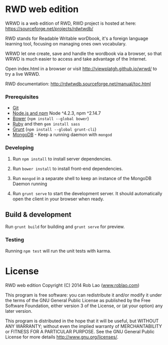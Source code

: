 RWD web edition
====

WRWD is a web edition of RWD, RWD project is hosted at here: https://sourceforge.net/projects/rdwtwdb/

RWD stands for Readable Writable worDbook, it's a foreign language learning tool, focusing on managing ones own vocabulary.

WRWD let one create, save and handle the wordbook via a browser, so that WRWD is much easier to access and take advantage of the Internet.

Open index.html in a browser or visit http://viewplatgh.github.io/wrwd/ to try a live WRWD.

RWD documentation: http://rdwtwdb.sourceforge.net/manual/toc.html

### Prerequisites

- [Git](https://git-scm.com/)
- [Node.js and npm](nodejs.org) Node ^4.2.3, npm ^2.14.7
- [Bower](bower.io) (`npm install --global bower`)
- [Ruby](https://www.ruby-lang.org) and then `gem install sass`
- [Grunt](http://gruntjs.com/) (`npm install --global grunt-cli`)
- [MongoDB](https://www.mongodb.org/) - Keep a running daemon with `mongod`

### Developing

1. Run `npm install` to install server dependencies.

2. Run `bower install` to install front-end dependencies.

3. Run `mongod` in a separate shell to keep an instance of the MongoDB Daemon running

4. Run `grunt serve` to start the development server. It should automatically open the client in your browser when ready.

## Build & development

Run `grunt build` for building and `grunt serve` for preview.

### Testing

Running `npm test` will run the unit tests with karma.


License
====
 RWD web edition
 Copyright (C) 2014  Rob Lao (www.roblao.com)

 This program is free software: you can redistribute it and/or modify
 it under the terms of the GNU General Public License as published by
 the Free Software Foundation, either version 3 of the License, or
 (at your option) any later version.

 This program is distributed in the hope that it will be useful,
 but WITHOUT ANY WARRANTY; without even the implied warranty of
 MERCHANTABILITY or FITNESS FOR A PARTICULAR PURPOSE.  See the
 GNU General Public License for more details <http://www.gnu.org/licenses/>.
